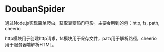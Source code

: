 # DoubanSpider
通过Node.js实现简单爬虫，获取豆瓣热门电影。主要会用到的包：http, fs, path, cheerio

http模块用于创建http请求，fs模块用于保存文件，path用于解析路径，cheerio用于服务器端解析HTML。
